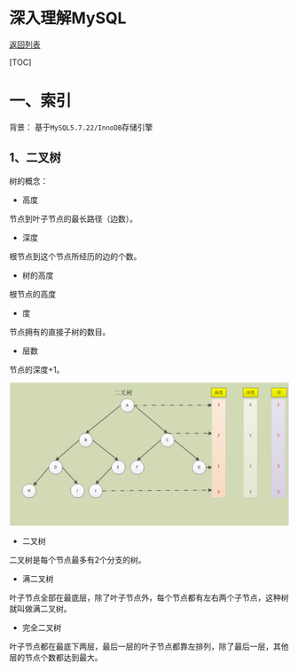 # 深入理解MySQL

[返回列表](https://github.com/EmonCodingBackEnd/backend-tutorial)

[TOC]

# 一、索引

背景： 基于`MySQL5.7.22/InnoDB`存储引擎

## 1、二叉树

树的概念：

- 高度

节点到叶子节点的最长路径（边数）。

- 深度

根节点到这个节点所经历的边的个数。

- 树的高度

根节点的高度

- 度

节点拥有的直接子树的数目。

- 层数

节点的深度+1。

![1572191252257](images/1572191252257.png)

- 二叉树

二叉树是每个节点最多有2个分支的树。

- 满二叉树

叶子节点全部在最底层，除了叶子节点外，每个节点都有左右两个子节点，这种树就叫做满二叉树。

- 完全二叉树

叶子节点都在最底下两层，最后一层的叶子节点都靠左排列，除了最后一层，其他层的节点个数都达到最大。